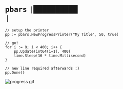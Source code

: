 # `pbars` `|██████████▏                 |`

```golang
// setup the printer
pp := pbars.NewProgressPrinter("My Title", 50, true)

// go!
for i := 0; i < 400; i++ {
    pp.Update(int64(i+1), 400)
    time.Sleep(16 * time.Millisecond)
}

// new line required afterwards :)
pp.Done()
```

![progress gif](http://i.imgur.com/tlD6QqI.gif?raw=true)
